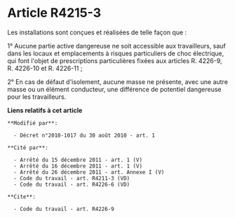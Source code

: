# Article R4215-3

Les installations sont conçues et réalisées de telle façon que : 

1° Aucune partie active dangereuse ne soit accessible aux travailleurs, sauf dans les locaux et emplacements à risques
particuliers de choc électrique, qui font l'objet de prescriptions particulières fixées aux articles R. 4226-9, R. 4226-10 et
R. 4226-11 ;

2° En cas de défaut d'isolement, aucune masse ne présente, avec une autre masse ou un élément conducteur, une différence de
potentiel dangereuse pour les travailleurs.

**Liens relatifs à cet article**

	**Modifié par**:

	  - Décret n°2010-1017 du 30 août 2010 - art. 1

	**Cité par**:

	  - Arrêté du 15 décembre 2011 - art. 1 (V)
	  - Arrêté du 16 décembre 2011 - art. 1 (V)
	  - Arrêté du 26 décembre 2011 - art. Annexe I (V)
	  - Code du travail - art. R4211-3 (VD)
	  - Code du travail - art. R4226-6 (VD)

	**Cite**:

	  - Code du travail - art. R4226-9
